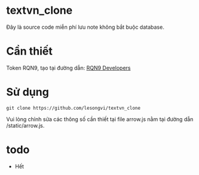 # textvn_clone
Đây là source code miễn phí lưu note không bắt buộc database.
# Cần thiết
Token RQN9, tạo tại đường dẫn: [RQN9 Developers](https://rqn9.com/developers)
# Sử dụng
`git clone https://github.com/lesongvi/textvn_clone`

Vui lòng chỉnh sửa các thông số cần thiết tại file arrow.js nằm tại đường dẫn /static/arrow.js.
# todo
- Hết
